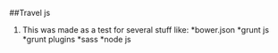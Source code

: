 ##Travel js

1. This was made as a test for several stuff like:
*bower.json
*grunt js
*grunt plugins
*sass
*node js

